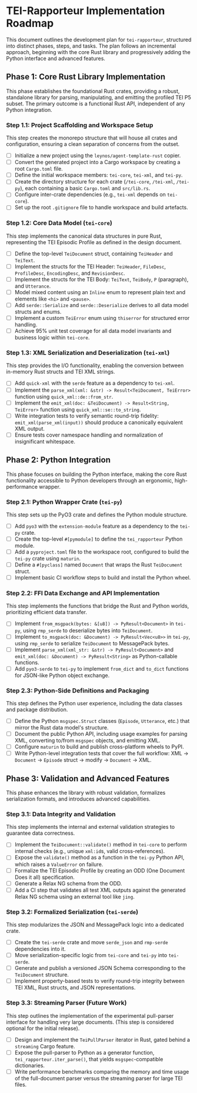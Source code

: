 # TEI-Rapporteur Implementation Roadmap

This document outlines the development plan for `tei-rapporteur`, structured
into distinct phases, steps, and tasks. The plan follows an incremental
approach, beginning with the core Rust library and progressively adding the
Python interface and advanced features.

## Phase 1: Core Rust Library Implementation

This phase establishes the foundational Rust crates, providing a robust,
standalone library for parsing, manipulating, and emitting the profiled TEI P5
subset. The primary outcome is a functional Rust API, independent of any Python
integration.

### Step 1.1: Project Scaffolding and Workspace Setup

This step creates the monorepo structure that will house all crates and
configuration, ensuring a clean separation of concerns from the outset.

- [ ] Initialize a new project using the `leynos/agent-template-rust` copier.
- [ ] Convert the generated project into a Cargo workspace by creating a root
      `Cargo.toml` file.
- [ ] Define the initial workspace members: `tei-core`, `tei-xml`, and `tei-py`.
- [ ] Create the directory structure for each crate (`/tei-core`, `/tei-xml`,
      `/tei-py`), each containing a basic `Cargo.toml` and `src/lib.rs`.
- [ ] Configure inter-crate dependencies (e.g., `tei-xml` depends on
      `tei-core`).
- [ ] Set up the root `.gitignore` file to handle workspace and build artefacts.

### Step 1.2: Core Data Model (`tei-core`)

This step implements the canonical data structures in pure Rust, representing
the TEI Episodic Profile as defined in the design document.

- [ ] Define the top-level `TeiDocument` struct, containing `TeiHeader` and
      `TeiText`.
- [ ] Implement the structs for the TEI Header: `TeiHeader`, `FileDesc`,
      `ProfileDesc`, `EncodingDesc`, and `RevisionDesc`.
- [ ] Implement the structs for the TEI Body: `TeiText`, `TeiBody`, `P`
      (paragraph), and `Utterance`.
- [ ] Model mixed content using an `Inline` enum to represent plain text and
      elements like `<hi>` and `<pause>`.
- [ ] Add `serde::Serialize` and `serde::Deserialize` derives to all data model
      structs and enums.
- [ ] Implement a custom `TeiError` enum using `thiserror` for structured error
      handling.
- [ ] Achieve 95% unit test coverage for all data model invariants and business
      logic within `tei-core`.

### Step 1.3: XML Serialization and Deserialization (`tei-xml`)

This step provides the I/O functionality, enabling the conversion between
in-memory Rust structs and TEI XML strings.

- [ ] Add `quick-xml` with the `serde` feature as a dependency to `tei-xml`.
- [ ] Implement the `parse_xml(xml: &str) -> Result<TeiDocument, TeiError>`
      function using `quick_xml::de::from_str`.
- [ ] Implement the `emit_xml(doc: &TeiDocument) -> Result<String, TeiError>`
      function using `quick_xml::se::to_string`.
- [ ] Write integration tests to verify semantic round-trip fidelity:
      `emit_xml(parse_xml(input))` should produce a canonically equivalent XML
      output.
- [ ] Ensure tests cover namespace handling and normalization of insignificant
      whitespace.

## Phase 2: Python Integration

This phase focuses on building the Python interface, making the core Rust
functionality accessible to Python developers through an ergonomic,
high-performance wrapper.

### Step 2.1: Python Wrapper Crate (`tei-py`)

This step sets up the PyO3 crate and defines the Python module structure.

- [ ] Add `pyo3` with the `extension-module` feature as a dependency to the
      `tei-py` crate.
- [ ] Create the top-level `#[pymodule]` to define the `tei_rapporteur` Python
      module.
- [ ] Add a `pyproject.toml` file to the workspace root, configured to build
      the `tei-py` crate using `maturin`.
- [ ] Define a `#[pyclass]` named `Document` that wraps the Rust `TeiDocument`
      struct.
- [ ] Implement basic CI workflow steps to build and install the Python wheel.

### Step 2.2: FFI Data Exchange and API Implementation

This step implements the functions that bridge the Rust and Python worlds,
prioritizing efficient data transfer.

- [ ] Implement `from_msgpack(bytes: &[u8]) -> PyResult<Document>` in `tei-py`,
      using `rmp_serde` to deserialize bytes into `TeiDocument`.
- [ ] Implement `to_msgpack(doc: &Document) -> PyResult<Vec<u8>>` in `tei-py`,
      using `rmp_serde` to serialize `TeiDocument` to MessagePack bytes.
- [ ] Implement `parse_xml(xml_str: &str) -> PyResult<Document>` and
      `emit_xml(doc: &Document) -> PyResult<String>` as Python-callable
      functions.
- [ ] Add `pyo3-serde` to `tei-py` to implement `from_dict` and `to_dict`
      functions for JSON-like Python object exchange.

### Step 2.3: Python-Side Definitions and Packaging

This step defines the Python user experience, including the data classes and
package distribution.

- [ ] Define the Python `msgspec.Struct` classes (`Episode`, `Utterance`, etc.)
      that mirror the Rust data model's structure.
- [ ] Document the public Python API, including usage examples for parsing XML,
      converting to/from `msgspec` objects, and emitting XML.
- [ ] Configure `maturin` to build and publish cross-platform wheels to PyPI.
- [ ] Write Python-level integration tests that cover the full workflow: XML ->
      `Document` -> `Episode` struct -> modify -> `Document` -> XML.

## Phase 3: Validation and Advanced Features

This phase enhances the library with robust validation, formalizes
serialization formats, and introduces advanced capabilities.

### Step 3.1: Data Integrity and Validation

This step implements the internal and external validation strategies to
guarantee data correctness.

- [ ] Implement the `TeiDocument::validate()` method in `tei-core` to perform
      internal checks (e.g., unique `xml:id`s, valid cross-references).
- [ ] Expose the `validate()` method as a function in the `tei-py` Python API,
      which raises a `ValueError` on failure.
- [ ] Formalize the TEI Episodic Profile by creating an ODD (One Document Does
      it all) specification.
- [ ] Generate a Relax NG schema from the ODD.
- [ ] Add a CI step that validates all test XML outputs against the generated
      Relax NG schema using an external tool like `jing`.

### Step 3.2: Formalized Serialization (`tei-serde`)

This step modularizes the JSON and MessagePack logic into a dedicated crate.

- [ ] Create the `tei-serde` crate and move `serde_json` and `rmp-serde`
      dependencies into it.
- [ ] Move serialization-specific logic from `tei-core` and `tei-py` into
      `tei-serde`.
- [ ] Generate and publish a versioned JSON Schema corresponding to the
      `TeiDocument` structure.
- [ ] Implement property-based tests to verify round-trip integrity between TEI
      XML, Rust structs, and JSON representations.

### Step 3.3: Streaming Parser (Future Work)

This step outlines the implementation of the experimental pull-parser interface
for handling very large documents. (This step is considered optional for the
initial release).

- [ ] Design and implement the `TeiPullParser` iterator in Rust, gated behind a
      `streaming` Cargo feature.
- [ ] Expose the pull-parser to Python as a generator function,
      `tei_rapporteur.iter_parse()`, that yields `msgspec`-compatible
      dictionaries.
- [ ] Write performance benchmarks comparing the memory and time usage of the
      full-document parser versus the streaming parser for large TEI files.
